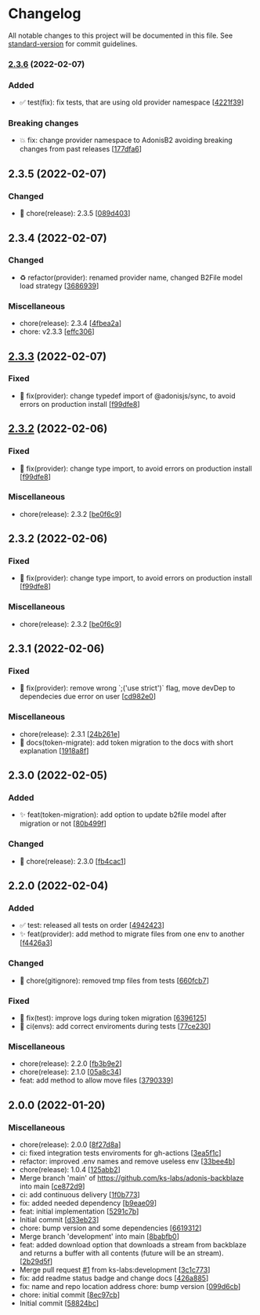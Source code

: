 # Changelog

All notable changes to this project will be documented in this file. See [standard-version](https://github.com/conventional-changelog/standard-version) for commit guidelines.

### [2.3.6](https://github.com/ks-labs/adonis-backblaze/compare/v2.3.5...v2.3.6) (2022-02-07)

### Added

- ✅ test(fix): fix tests, that are using old provider namespace [[4221f39](https://github.com/ks-labs/adonis-backblaze/commit/4221f39addf645226b05195cf6d2ff5cc211b734)]

<a name="2.3.5"></a>

### Breaking changes

- 💥 fix: change provider namespace to AdonisB2 avoiding breaking changes from past releases [[177dfa6](https://github.com/ks-labs/adonis-backblaze/commit/177dfa69658ce717007c6f22df75252267308814)]

## 2.3.5 (2022-02-07)

### Changed

- 📌 chore(release): 2.3.5 [[089d403](https://github.com/ks-labs/adonis-backblaze/commit/089d403770117cb155efd9fe289925100cb081a0)]

<a name="2.3.4"></a>

## 2.3.4 (2022-02-07)

### Changed

- ♻️ refactor(provider): renamed provider name, changed B2File model load strategy [[3686939](https://github.com/ks-labs/adonis-backblaze/commit/3686939fd55e508f8c3a66ecf2cb6ddee31065c7)]

### Miscellaneous

- chore(release): 2.3.4 [[4fbea2a](https://github.com/ks-labs/adonis-backblaze/commit/4fbea2a0d000b4fe916809d5d05e1f427b0fea5f)]
- chore: v2.3.3 [[effc306](https://github.com/ks-labs/adonis-backblaze/commit/effc30653834a562ba421ea3eba23d8bcc9e2610)]

## [2.3.3](https://github.com/ks-labs/adonis-backblaze/compare/v2.3.2...v2.3.3) (2022-02-07)

### Fixed

- 🐛 fix(provider): change typedef import of @adonisjs/sync, to avoid errors on production install [[f99dfe8](https://github.com/ks-labs/adonis-backblaze/commit/f99dfe832f1f02c9e8bd3830fe66d48315e39a90)]

## [2.3.2](https://github.com/ks-labs/adonis-backblaze/compare/v2.3.1...v2.3.2) (2022-02-06)

### Fixed

- 🐛 fix(provider): change type import, to avoid errors on production install [[f99dfe8](https://github.com/ks-labs/adonis-backblaze/commit/f99dfe832f1f02c9e8bd3830fe66d48315e39a90)]

### Miscellaneous

- chore(release): 2.3.2 [[be0f6c9](https://github.com/ks-labs/adonis-backblaze/commit/be0f6c9f32b66c3edf2dc7013842e77b071c06fc)]

<a name="2.3.2"></a>

## 2.3.2 (2022-02-06)

### Fixed

- 🐛 fix(provider): change type import, to avoid errors on production install [[f99dfe8](https://github.com/ks-labs/adonis-backblaze/commit/f99dfe832f1f02c9e8bd3830fe66d48315e39a90)]

### Miscellaneous

- chore(release): 2.3.2 [[be0f6c9](https://github.com/ks-labs/adonis-backblaze/commit/be0f6c9f32b66c3edf2dc7013842e77b071c06fc)]

<a name="2.3.1"></a>

## 2.3.1 (2022-02-06)

### Fixed

- 🐛 fix(provider): remove wrong &#x60;;(&#x27;use strict&#x27;)&#x60; flag, move devDep to dependecies due error on user [[cd982e0](https://github.com/ks-labs/adonis-backblaze/commit/cd982e0b69141ae548176fcf18a757444b6890d5)]

### Miscellaneous

- chore(release): 2.3.1 [[24b261e](https://github.com/ks-labs/adonis-backblaze/commit/24b261ef117a2f15638e1d65a66e6bc1df78ff54)]
- 📝 docs(token-migrate): add token migration to the docs with short explanation [[1918a8f](https://github.com/ks-labs/adonis-backblaze/commit/1918a8fd62db07f59b548e1aa53b75969445e6b4)]

<a name="2.3.0"></a>

## 2.3.0 (2022-02-05)

### Added

- ✨ feat(token-migration): add option to update b2file model after migration or not [[80b499f](https://github.com/ks-labs/adonis-backblaze/commit/80b499ff63b7630954a467066ac1cd4f9586af22)]

### Changed

- 📌 chore(release): 2.3.0 [[fb4cac1](https://github.com/ks-labs/adonis-backblaze/commit/fb4cac15c43242a31cd73a9b1f8e56d2fb438590)]

<a name="2.2.0"></a>

## 2.2.0 (2022-02-04)

### Added

- ✅ test: released all tests on order [[4942423](https://github.com/ks-labs/adonis-backblaze/commit/494242365d1066faec3a4ed84654305f09abfd3e)]
- ✨ feat(provider): add method to migrate files from one env to another [[f4426a3](https://github.com/ks-labs/adonis-backblaze/commit/f4426a374a8af27f36bb8c0dd889b88b6200a67e)]

### Changed

- 📌 chore(gitignore): removed tmp files from tests [[660fcb7](https://github.com/ks-labs/adonis-backblaze/commit/660fcb70d3633cdc86ca694fe0e55922708da10b)]

### Fixed

- 🐛 fix(test): improve logs during token migration [[6396125](https://github.com/ks-labs/adonis-backblaze/commit/6396125b124b7a75500e56fa81547203daa623d2)]
- 💚 ci(envs): add correct enviroments during tests [[77ce230](https://github.com/ks-labs/adonis-backblaze/commit/77ce2304ae7ef83e3a6e8956cc9839bfccbd6a1b)]

### Miscellaneous

- chore(release): 2.2.0 [[fb3b9e2](https://github.com/ks-labs/adonis-backblaze/commit/fb3b9e21d32ea32fccd244c6e21e43bdfb5bfbbc)]
- chore(release): 2.1.0 [[05a8c34](https://github.com/ks-labs/adonis-backblaze/commit/05a8c34666f7fd69145771226e4fbb30e5ad6aae)]
- feat: add method to allow move files [[3790339](https://github.com/ks-labs/adonis-backblaze/commit/3790339b35fd88e187a6f50630c810adcdc40f4e)]

<a name="2.0.0"></a>

## 2.0.0 (2022-01-20)

### Miscellaneous

- chore(release): 2.0.0 [[8f27d8a](https://github.com/ks-labs/adonis-backblaze/commit/8f27d8a29a39e3fe69c6c6af90c7699b4020b50e)]
- ci: fixed integration tests enviroments for gh-actions [[3ea5f1c](https://github.com/ks-labs/adonis-backblaze/commit/3ea5f1c5f13c4ef6b135db4933211392f9b71442)]
- refactor: improved .env names and remove useless env [[33bee4b](https://github.com/ks-labs/adonis-backblaze/commit/33bee4b47f1926ec230b9a853ee3b45f9cd19a36)]
- chore(release): 1.0.4 [[125abb2](https://github.com/ks-labs/adonis-backblaze/commit/125abb26d027718d0abe6b8944b09cfe97d6fada)]
- Merge branch &#x27;main&#x27; of https://github.com/ks-labs/adonis-backblaze into main [[ce872d9](https://github.com/ks-labs/adonis-backblaze/commit/ce872d9f7c7e24ab1e8b2fb129559c93888d6baf)]
- ci: add continuous delivery [[1f0b773](https://github.com/ks-labs/adonis-backblaze/commit/1f0b773de2667447a2afe47526eca1d55656a3c9)]
- fix: added needed dependency [[b9eae09](https://github.com/ks-labs/adonis-backblaze/commit/b9eae09268a455342d3a48794bc1f2af3c39debc)]
- feat: initial implementation [[5291c7b](https://github.com/ks-labs/adonis-backblaze/commit/5291c7b0029a008f9367ef72d7538c0868c367e2)]
- Initial commit [[d33eb23](https://github.com/ks-labs/adonis-backblaze/commit/d33eb238d9ef3a713c040e12fbf023050e27aaa0)]
- chore: bump version and some dependencies [[6619312](https://github.com/ks-labs/adonis-backblaze/commit/66193120c3f013e16feb6748406427956eaacdcb)]
- Merge branch &#x27;development&#x27; into main [[8babfb0](https://github.com/ks-labs/adonis-backblaze/commit/8babfb029daa2ebd617e0f943d83a8b7d96c1966)]
- feat: added download option that downloads a stream from backblaze and returns a buffer with all contents (future will be an stream). [[2b29d5f](https://github.com/ks-labs/adonis-backblaze/commit/2b29d5f678e30a789a38433b10b956a7229ee1bc)]
- Merge pull request [#1](https://github.com/ks-labs/adonis-backblaze/issues/1) from ks-labs:development [[3c1c773](https://github.com/ks-labs/adonis-backblaze/commit/3c1c773c4389a1f9ddf4d3b62295ce896211c8ed)]
- fix: add readme status badge and change docs [[426a885](https://github.com/ks-labs/adonis-backblaze/commit/426a8850c944883433ab4f00d6d0b47e4fdf09b5)]
- fix: name and repo location address chore: bump version [[099d6cb](https://github.com/ks-labs/adonis-backblaze/commit/099d6cbf89177cc933d6589810ee96d4a8d7b4bb)]
- chore: initial commit [[8ec97cb](https://github.com/ks-labs/adonis-backblaze/commit/8ec97cba3c336491c4fddd7f12ffcbed060ae4ee)]
- Initial commit [[58824bc](https://github.com/ks-labs/adonis-backblaze/commit/58824bcd5b9482657da90873904b531f8a4bfb30)]
